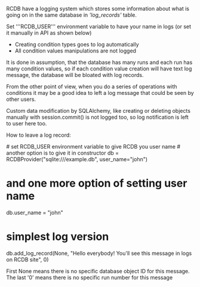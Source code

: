 RCDB have a logging system which stores some information about what is going on in the same database in *'log_records'*
table.


Set '''RCDB_USER''' environment variable to have your name in logs (or set it manually in API as shown below)


* Creating condition types goes to log automatically
* All condition values manipulations are not logged

It is done in assumption, that the database has many runs and each run has many condition values,
so if each condition value creation will have text log message, the database will be bloated with log records.


From the other point of view, when you do a series of operations with conditions it may be a good idea to left a
log message that could be seen by other users.


Custom data modification by SQLAlchemy, like creating or deleting objects manually with session.commit() is not
logged too, so log notification is left to user here too.


How to leave a log record:

<syntaxhighlight lang="python">
# set RCDB_USER environment variable to give RCDB you user name
# another option is to give it in constructor
db = RCDBProvider("sqlite:///example.db", user_name="john")

# and one more option of setting user name
db.user_name = "john"

# simplest log version
db.add_log_record(None, "Hello everybody! You'll see this message in logs on RCDB site", 0)
</syntaxhighlight>

First None means there is no specific database object ID for this message. The last '0' means there is no specific run number for this message
